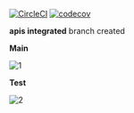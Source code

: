 [![CircleCI](https://circleci.com/gh/sidazhang123/recipe.svg?style=svg)](https://circleci.com/gh/sidazhang123/recipe)
[![codecov](https://codecov.io/gh/sidazhang123/recipe/branch/master/graph/badge.svg)](https://codecov.io/gh/sidazhang123/recipe)

**apis integrated** branch created

**Main**

![1](https://user-images.githubusercontent.com/31929318/45598421-80eb1a80-ba0e-11e8-98f6-1e7f0de488a4.png)

**Test**

![2](https://user-images.githubusercontent.com/31929318/45598422-847ea180-ba0e-11e8-9c1f-73fcc896c4bf.png)
